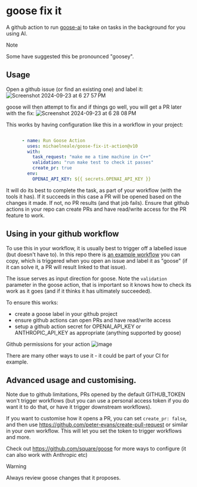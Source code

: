 # goose fix it

A github action to run [goose-ai](https://github.com/square/goose) to take on tasks in the background for you using AI.

> [!NOTE]
> Some have suggested this be pronounced "goosey".

## Usage

Open a github issue (or find an existing one) and label it:
![Screenshot 2024-09-23 at 6 27 57 PM](https://github.com/user-attachments/assets/b41d39d3-c6da-4f64-8673-96af75348036)

goose will then attempt to fix and if things go well, you will get a PR later with the fix: 
![Screenshot 2024-09-23 at 6 28 08 PM](https://github.com/user-attachments/assets/e7204eed-e379-4507-8cf4-77362a1ad243)

This works by having configuration like this in a workflow in your project:

```yaml

      - name: Run Goose Action
        uses: michaelneale/goose-fix-it-action@v10
        with:
          task_request: "make me a time machine in C++"
          validation: "run make test to check it passes"
          create_pr: true
        env:
          OPENAI_API_KEY: ${{ secrets.OPENAI_API_KEY }}

```

It will do its best to complete the task, as part of your workflow (with the tools it has). If it succeeds in this case a PR will be opened based on the changes it made. If not, no PR results (and that job fails). Ensure that github actions in your repo can create PRs and have read/write access for the PR feature to work.

## Using in your github workflow

To use this in your workflow, it is usually best to trigger off a labelled issue (but doesn't have to).
In this repo there is [an example workflow](.github/workflows/goose-example-workflow.yml) you can copy, which is triggered when you open an issue and label it as "goose" (if it can solve it, a PR will result linked to that issue).

The issue serves as input direction for goose. Note the `validation` parameter in the goose action, that is important so it knows how to check its work as it goes (and if it thinks it has ultimately succeeded).

To ensure this works: 
* create a goose label in your github project
* ensure github actions can open PRs and have read/write access
* setup a github action secret for OPENAI_API_KEY or ANTHROPIC_API_KEY as appropriate (anything supported by goose)

Github permissions for your action
![image](https://github.com/user-attachments/assets/a9d0e307-2d93-4aa5-bb93-a933fb1a3231)

There are many other ways to use it - it could be part of your CI for example.

## Advanced usage and customising. 

Note due to github limitations, PRs opened by the default GITHUB_TOKEN won't trigger workflows (but you can use a personal access token if you do want it to do that, or have it trigger downstream workflows). 

If you want to customise how it opens a PR, you can set `create_pr: false`, and then use https://github.com/peter-evans/create-pull-request or similar in your own workflow. This will let you set the token to trigger workflows and more.

Check out https://github.com/square/goose for more ways to configure (it can also work with Anthropic etc)


> [!WARNING]  
> Always review goose changes that it proposes.

